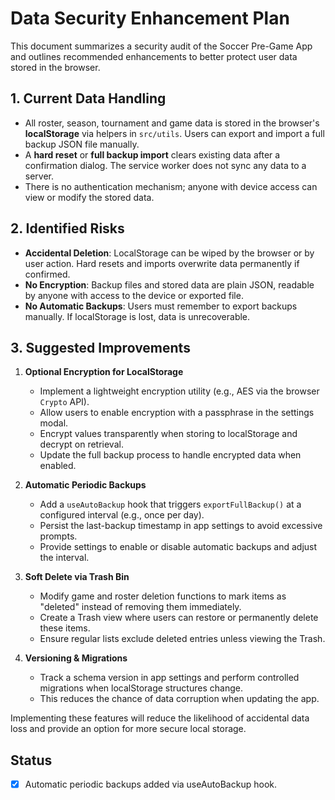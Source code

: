 # Data Security Enhancement Plan

This document summarizes a security audit of the Soccer Pre-Game App and outlines recommended enhancements to better protect user data stored in the browser.

## 1. Current Data Handling

- All roster, season, tournament and game data is stored in the browser's **localStorage** via helpers in `src/utils`. Users can export and import a full backup JSON file manually.
- A **hard reset** or **full backup import** clears existing data after a confirmation dialog. The service worker does not sync any data to a server.
- There is no authentication mechanism; anyone with device access can view or modify the stored data.

## 2. Identified Risks

- **Accidental Deletion**: LocalStorage can be wiped by the browser or by user action. Hard resets and imports overwrite data permanently if confirmed.
- **No Encryption**: Backup files and stored data are plain JSON, readable by anyone with access to the device or exported file.
- **No Automatic Backups**: Users must remember to export backups manually. If localStorage is lost, data is unrecoverable.

## 3. Suggested Improvements

1. **Optional Encryption for LocalStorage**
   - Implement a lightweight encryption utility (e.g., AES via the browser `Crypto` API).
   - Allow users to enable encryption with a passphrase in the settings modal.
   - Encrypt values transparently when storing to localStorage and decrypt on retrieval.
   - Update the full backup process to handle encrypted data when enabled.

2. **Automatic Periodic Backups**
   - Add a `useAutoBackup` hook that triggers `exportFullBackup()` at a configured interval (e.g., once per day).
   - Persist the last-backup timestamp in app settings to avoid excessive prompts.
   - Provide settings to enable or disable automatic backups and adjust the interval.

3. **Soft Delete via Trash Bin**
   - Modify game and roster deletion functions to mark items as "deleted" instead of removing them immediately.
   - Create a Trash view where users can restore or permanently delete these items.
   - Ensure regular lists exclude deleted entries unless viewing the Trash.

4. **Versioning & Migrations**
   - Track a schema version in app settings and perform controlled migrations when localStorage structures change.
   - This reduces the chance of data corruption when updating the app.

Implementing these features will reduce the likelihood of accidental data loss and provide an option for more secure local storage.

## Status
- [x] Automatic periodic backups added via useAutoBackup hook.
